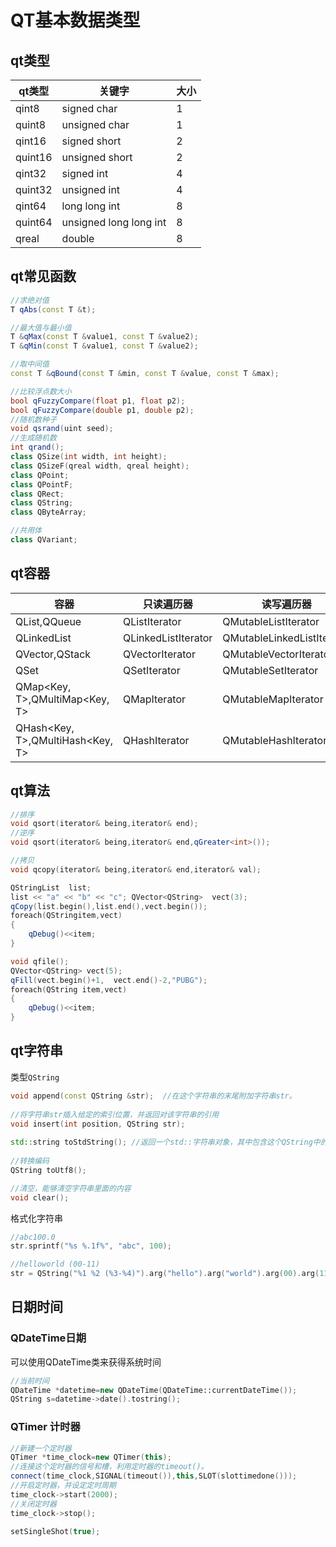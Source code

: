 # QT基本数据类型

## qt类型

| qt类型  | 关键字                 | 大小 |
| ------- | ---------------------- | ---- |
| qint8   | signed char            | 1    |
| quint8  | unsigned char          | 1    |
| qint16  | signed short           | 2    |
| quint16 | unsigned short         | 2    |
| qint32  | signed int             | 4    |
| quint32 | unsigned int           | 4    |
| qint64  | long long int          | 8    |
| quint64 | unsigned long long int | 8    |
| qreal   | double                 | 8    |

## qt常见函数

```cpp
//求绝对值
T qAbs(const T &t);

//最大值与最小值
T &qMax(const T &value1, const T &value2); 
T &qMin(const T &value1, const T &value2);

//取中间值
const T &qBound(const T &min, const T &value, const T &max);

//比较浮点数大小
bool qFuzzyCompare(float p1, float p2);
bool qFuzzyCompare(double p1, double p2);
//随机数种子
void qsrand(uint seed);
//生成随机数
int qrand();
class QSize(int width, int height); 
class QSizeF(qreal width, qreal height);
class QPoint;
class QPointF;
class QRect;
class QString;
class QByteArray;

//共用体
class QVariant;
```



## qt容器



| 容器                             | 只读遍历器             | 读写遍历器                    |
| -------------------------------- | ---------------------- | ----------------------------- |
| QList<T>,QQueue<T>               | QListIterator<T>       | QMutableListIterator<T>       |
| QLinkedList<T>                   | QLinkedListIterator<T> | QMutableLinkedListIterator<T> |
| QVector<T>,QStack<T>             | QVectorIterator<T>     | QMutableVectorIterator<T>     |
| QSet<T>                          | QSetIterator<T>        | QMutableSetIterator<T>        |
| QMap<Key, T>,QMultiMap<Key, T>   | QMapIterator<T>        | QMutableMapIterator<T>        |
| QHash<Key, T>,QMultiHash<Key, T> | QHashIterator<T>       | QMutableHashIterator<T>       |



## qt算法

```cpp
//排序
void qsort(iterator& being,iterator& end);
//逆序
void qsort(iterator& being,iterator& end,qGreater<int>());

//拷贝
void qcopy(iterator& being,iterator& end,iterator& val);

QStringList  list;
list << "a" << "b" << "c"; QVector<QString>  vect(3);
qCopy(list.begin(),list.end(),vect.begin()); 
foreach(QStringitem,vect)
{
    qDebug()<<item;
}

void qfile();
QVector<QString> vect(5);
qFill(vect.begin()+1,  vect.end()-2,"PUBG"); 
foreach(QString item,vect)
{
    qDebug()<<item;
}

```

## qt字符串

类型`QString`

```cpp
void append(const QString &str);  //在这个字符串的末尾附加字符串str。
    
//将字符串str插入给定的索引位置，并返回对该字符串的引用
void insert(int position, QString str);  
    
std::string toStdString(); //返回一个std::字符串对象，其中包含这个QString中的数据。
 
//转换编码
QString toUtf8();

//清空，能够清空字符串里面的内容
void clear(); 
```

格式化字符串

```cpp
//abc100.0
str.sprintf("%s %.1f%", "abc", 100); 

//helloworld (00-11)
str = QString("%1 %2 (%3-%4)").arg("hello").arg("world").arg(00).arg(11);
```

## 日期时间

### QDateTime日期

可以使用QDateTime类来获得系统时间

```cpp
//当前时间
QDateTime *datetime=new QDateTime(QDateTime::currentDateTime());  
QString s=datetime->date().tostring();
```

### QTimer 计时器

```cpp
//新建一个定时器
QTimer *time_clock=new QTimer(this);
//连接这个定时器的信号和槽，利用定时器的timeout()。
connect(time_clock,SIGNAL(timeout()),this,SLOT(slottimedone()));
//开启定时器，并设定定时周期
time_clock->start(2000);
//关闭定时器
time_clock->stop();

setSingleShot(true);	
```

